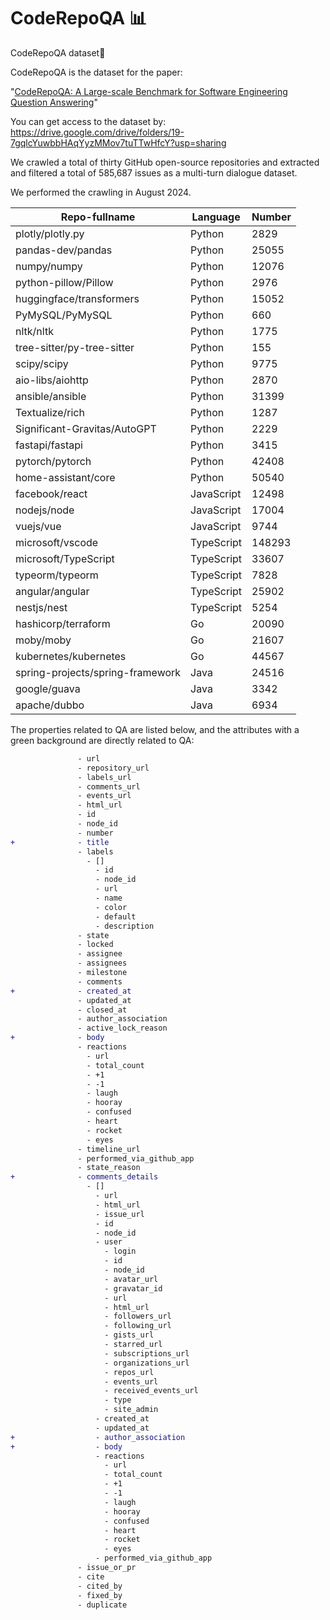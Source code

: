 # CodeRepoQA 📊

CodeRepoQA dataset🚀

CodeRepoQA is the dataset for the paper:

"[CodeRepoQA: A Large-scale Benchmark for Software Engineering Question Answering](https://arxiv.org/abs/2412.14764)"

You can get access to the dataset by: https://drive.google.com/drive/folders/19-7gqlcYuwbbHAqYyzMMov7tuTTwHfcY?usp=sharing

We crawled a total of thirty GitHub open-source repositories and extracted and filtered a total of 585,687 issues as a multi-turn dialogue dataset.

We performed the crawling in August 2024.

| Repo-fullname       | Language       | Number       |
| -------------- | -------------- | -------------- |
| plotly/plotly.py| Python| 2829|
| pandas-dev/pandas| Python| 25055|
| numpy/numpy| Python| 12076|
| python-pillow/Pillow| Python| 2976|
| huggingface/transformers| Python| 15052|
| PyMySQL/PyMySQL| Python| 660|
| nltk/nltk| Python| 1775|
| tree-sitter/py-tree-sitter| Python| 155|
| scipy/scipy| Python| 9775|
| aio-libs/aiohttp| Python| 2870|
| ansible/ansible| Python| 31399|
| Textualize/rich| Python| 1287|
| Significant-Gravitas/AutoGPT| Python| 2229|
| fastapi/fastapi| Python| 3415|
| pytorch/pytorch| Python| 42408|
| home-assistant/core| Python| 50540|
| facebook/react| JavaScript| 12498|
| nodejs/node| JavaScript| 17004|
| vuejs/vue| JavaScript| 9744|
| microsoft/vscode| TypeScript| 148293|
| microsoft/TypeScript| TypeScript| 33607|
| typeorm/typeorm| TypeScript| 7828|
| angular/angular| TypeScript| 25902|
| nestjs/nest| TypeScript| 5254|
| hashicorp/terraform| Go| 20090|
| moby/moby| Go| 21607|
| kubernetes/kubernetes| Go| 44567|
| spring-projects/spring-framework| Java| 24516|
| google/guava| Java| 3342|
| apache/dubbo| Java| 6934|

The properties related to QA are listed below, and the attributes with a green background are directly related to QA:
```diff
               - url
               - repository_url
               - labels_url
               - comments_url
               - events_url
               - html_url
               - id
               - node_id
               - number
+              - title
               - labels
                 - []
                   - id
                   - node_id
                   - url
                   - name
                   - color
                   - default
                   - description
               - state
               - locked
               - assignee
               - assignees
               - milestone
               - comments
+              - created_at
               - updated_at
               - closed_at
               - author_association
               - active_lock_reason
+              - body
               - reactions
                 - url
                 - total_count
                 - +1
                 - -1
                 - laugh
                 - hooray
                 - confused
                 - heart
                 - rocket
                 - eyes
               - timeline_url
               - performed_via_github_app
               - state_reason
+              - comments_details
                 - []
                   - url
                   - html_url
                   - issue_url
                   - id
                   - node_id
                   - user
                     - login
                     - id
                     - node_id
                     - avatar_url
                     - gravatar_id
                     - url
                     - html_url
                     - followers_url
                     - following_url
                     - gists_url
                     - starred_url
                     - subscriptions_url
                     - organizations_url
                     - repos_url
                     - events_url
                     - received_events_url
                     - type
                     - site_admin
                   - created_at
                   - updated_at
+                  - author_association
+                  - body
                   - reactions
                     - url
                     - total_count
                     - +1
                     - -1
                     - laugh
                     - hooray
                     - confused
                     - heart
                     - rocket
                     - eyes
                   - performed_via_github_app
               - issue_or_pr
               - cite
               - cited_by
               - fixed_by
               - duplicate
```
